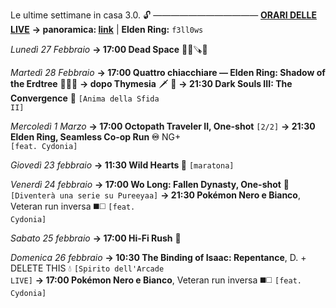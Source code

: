 Le ultime settimane in casa 3.0. 🔓
————————————
<b><u>ORARI DELLE LIVE</u></b>
<b>→ panoramica: <a href="https://trello.com/b/iKwdSGf3/sabaku">link</a></b> | <b>Elden Ring:</b> <code>f3ll0ws</code>

<i>Lunedì 27 Febbraio</i>
<b>→ 17:00 Dead Space</b> 🧑‍🚀🪚👾

<i>Martedì 28 Febbraio</i>
<b>→ 17:00 Quattro chiacchiare ― Elden Ring: Shadow of the Erdtree</b> 🌳👣👻
<b>→ dopo Thymesia</b> 🗡 🧪
<b>→ 21:30 Dark Souls III: The Convergence</b> 🔮
     <code>[Anima della Sfida II]</code>

<i>Mercoledì 1 Marzo</i>
<b>→ 17:00 Octopath Traveler II, One-shot</b> <code>[2/2]</code>
<b>→ 21:30 Elden Ring, Seamless Co-op Run ♾</b> NG+  
     <code>[feat. Cydonia]</code>

<i>Giovedì 23 febbraio</i>
<b>→ 11:30 Wild Hearts 🐾</b> <code>[maratona]</code>

<i>Venerdì 24 febbraio</i>
<b>→ 17:00 Wo Long: Fallen Dynasty, One-shot</b> 🐉 
     <code>[Diventerà una serie su Pureeyaa]</code>
<b>→ 21:30  Pokémon Nero e Bianco</b>, Veteran run inversa ◼️◻️
     <code>[feat. Cydonia]</code> 

<i>Sabato 25 febbraio</i>
<b>→ 17:00 Hi-Fi Rush</b> 🎸

<i>Domenica 26 febbraio</i>
<b>→ 10:30 The Binding of Isaac: Repentance</b>, D. + DELETE THIS 💧
     <code>[Spirito dell'Arcade LIVE]</code> 
<b>→ 17:00  Pokémon Nero e Bianco</b>, Veteran run inversa ◼️◻️
     <code>[feat. Cydonia]</code> 
